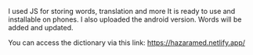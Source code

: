 I used JS for storing words, translation and more 
It is ready to use and installable on phones. 
I also uploaded the android version.
Words will be added and updated. 

You can access the dictionary via this link:
https://hazaramed.netlify.app/
